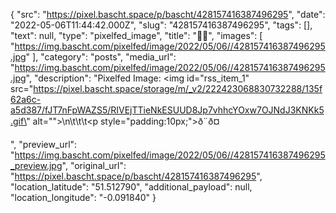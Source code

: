 {
  "src": "https://pixel.bascht.space/p/bascht/428157416387496295",
  "date": "2022-05-06T11:44:42.000Z",
  "slug": "428157416387496295",
  "tags": [],
  "text": null,
  "type": "pixelfed_image",
  "title": "🚨🚤",
  "images": [
    "https://img.bascht.com/pixelfed/image/2022/05/06//428157416387496295.jpg"
  ],
  "category": "posts",
  "media_url": "https://img.bascht.com/pixelfed/image/2022/05/06//428157416387496295.jpg",
  "description": "Pixelfed Image: <img id=\"rss_item_1\" src=\"https://pixel.bascht.space/storage/m/_v2/222423068830732288/135f62a6c-a5d387/fJT7nFpWAZS5/RIVEjTTieNkESUUD8Jp7vhhcYOxw7OJNdJ3KNKk5.gif\" alt=\"\">\n\t\t\t<p style=\"padding:10px;\">ð¨ð¤</p>",
  "preview_url": "https://img.bascht.com/pixelfed/image/2022/05/06//428157416387496295_preview.jpg",
  "original_url": "https://pixel.bascht.space/p/bascht/428157416387496295",
  "location_latitude": "51.512790",
  "additional_payload": null,
  "location_longitude": "-0.091840"
}